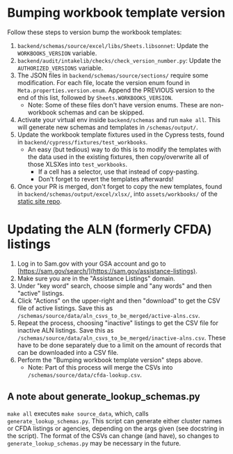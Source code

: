 # Bumping workbook template version

Follow these steps to version bump the workbook templates:
1. `backend/schemas/source/excel/libs/Sheets.libsonnet`: Update the `WORKBOOKS_VERSION` variable.
2. `backend/audit/intakelib/checks/check_version_number.py`: Update the `AUTHORIZED_VERSIONS` variable.
3. The JSON files in `backend/schemas/source/sections/` require some modification. For each file, locate the version enum found in `Meta.properties.version.enum`. Append the PREVIOUS version to the end of this list, followed by `Sheets.WORKBOOKS_VERSION`.
    * Note: Some of these files don't have version enums. These are non-workbook schemas and can be skipped.
4. Activate your virtual env inside `backend/schemas` and run `make all`. This will generate new schemas and templates in `/schemas/output/`.
5. Update the workbook template fixtures used in the Cypress tests, found in `backend/cypress/fixtures/test_workbooks`.
    * An easy (but tedious) way to do this is to modify the templates with the data used in the existing fixtures, then copy/overwrite all of those XLSXes into `test_workbooks`.
        * If a cell has a selector, use that instead of copy-pasting.
        * Don't forget to revert the templates afterwards!
6. Once your PR is merged, don't forget to copy the new templates, found in `backend/schemas/output/excel/xlsx/`, into `assets/workbooks/` of the [static site repo](https://github.com/GSA-TTS/FAC-transition-site).

# Updating the ALN (formerly CFDA) listings

1. Log in to Sam.gov with your GSA account and go to [https://sam.gov/search/](https://sam.gov/assistance-listings).
2. Make sure you are in the "Assistance Listings" domain.
3. Under "key word" search, choose simple and "any words" and then "active" listings.
4. Click "Actions" on the upper-right and then "download" to get the CSV file of active listings. Save this as `/schemas/source/data/aln_csvs_to_be_merged/active-alns.csv`.
5. Repeat the process, choosing "inactive" listings to get the CSV file for inactive ALN listings. Save this as `/schemas/source/data/aln_csvs_to_be_merged/inactive-alns.csv`. These have to be done separately due to a limit on the amount of records that can be downloaded into a CSV file.
6. Perform the "Bumping workbook template version" steps above.
    * Note: Part of this process will merge the CSVs into `/schemas/source/data/cfda-lookup.csv`.

## A note about generate_lookup_schemas.py
`make all` executes `make source_data`, which, calls `generate_lookup_schemas.py`. This script can generate either cluster names or CFDA listings or agencies, depending on the args given (see docstring in the script). The format of the CSVs can change (and have), so changes to `generate_lookup_schemas.py` may be necessary in the future.
